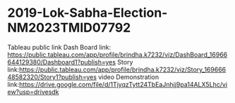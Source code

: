 # 2019-Lok-Sabha-Election-NM2023TMID07792
Tableau public link
Dash Board link: https://public.tableau.com/app/profile/brindha.k7232/viz/DashBoard_16966644129380/Dashboard1?publish=yes
Story link:https://public.tableau.com/app/profile/brindha.k7232/viz/Story_16966648582320/Story1?publish=yes
video Demonstration link:https://drive.google.com/file/d/1TjyqzTytt24TbEaJnhjj9pa14ALX5Lhc/view?usp=drivesdk
